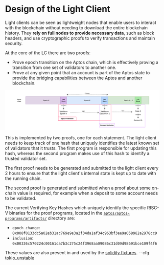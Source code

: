 # Design of the Light Client

Light clients can be seen as lightweight nodes that enable users to interact with the blockchain without needing to
download the entire blockchain history. They **rely on full nodes to provide necessary data**, such as block headers,
and use cryptographic proofs to verify transactions and maintain security.

At the core of the LC there are two proofs:

- Prove epoch transition on the Aptos chain, which is effectively proving a transition from one set of validators to
  another one.
- Prove at any given point that an account is part of the Aptos state to provide the bridging capabilities between the
  Aptos and another blockchain.

<img src="../images/aptos-proofs.png">

This is implemented by two proofs, one for each statement. The light client needs to keep track of one hash that uniquely
identifies the latest known set of validators that it trusts. The first program is responsible for updating this hash,
whereas the second program makes use of this hash to identify a trusted validator set.

The first proof needs to be generated and submitted to the light client every 2 hours to ensure that the light client's
internal state is kept up to date with the running chain.

The second proof is generated and submitted when a proof about some on-chain value is required, for example when a deposit
to some account needs to be validated.

The current Verifying Key Hashes which uniquely identify the specific RISC-V binaries for the proof programs, located in the
[`aptos/aptos-programs/artifacts/`](https://github.com/lurk-lab/zk-light-clients/tree/dev/aptos/aptos-programs/artifacts)
directory are:
* `epoch_change`: `0x008f0133dc5a02eb31ac769e9e3a2f34da1af34c963bf3ee9a058982a2978cc9`
* `inclusion`: `0x00336c570224c00161ca7b3c275c24f3968aa09086c31d09d98691bce109f4f6`

These values are also present in and used by the [solidity fixtures](../benchmark/on_chain.md).
 --cfg tokio_unstable